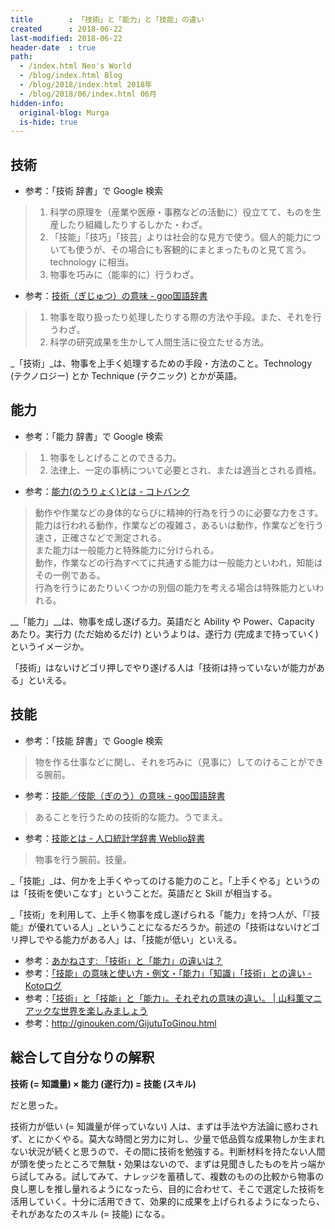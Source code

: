 ```yaml
---
title        : 「技術」と「能力」と「技能」の違い
created      : 2018-06-22
last-modified: 2018-06-22
header-date  : true
path:
  - /index.html Neo's World
  - /blog/index.html Blog
  - /blog/2018/index.html 2018年
  - /blog/2018/06/index.html 06月
hidden-info:
  original-blog: Murga
  is-hide: true
---
```


## 技術

- 参考：「技術 辞書」で Google 検索

> 1. 科学の原理を（産業や医療・事務などの活動に）役立てて、ものを生産したり組織したりするしかた・わざ。
> 2. 「技能」「技巧」「技芸」よりは社会的な見方で使う。個人的能力についても使うが、その場合にも客観的にまとまったものと見て言う。technology に相当。
> 3. 物事を巧みに（能率的に）行うわざ。

- 参考：[技術（ぎじゅつ）の意味 - goo国語辞書](https://dictionary.goo.ne.jp/jn/51867/meaning/m0u/%E6%8A%80%E8%A1%93/)

> 1. 物事を取り扱ったり処理したりする際の方法や手段。また、それを行うわざ。
> 2. 科学の研究成果を生かして人間生活に役立たせる方法。

_「技術」_は、物事を上手く処理するための手段・方法のこと。Technology (テクノロジー) とか Technique (テクニック) とかが英語。

## 能力

- 参考：「能力 辞書」で Google 検索

> 1. 物事をしとげることのできる力。
> 2. 法律上、一定の事柄について必要とされ、または適当とされる資格。

- 参考：[能力(のうりょく)とは - コトバンク](https://kotobank.jp/word/%E8%83%BD%E5%8A%9B-112054)

> 動作や作業などの身体的ならびに精神的行為を行うのに必要な力をさす。  
> 能力は行われる動作，作業などの複雑さ，あるいは動作，作業などを行う速さ，正確さなどで測定される。  
> また能力は一般能力と特殊能力に分けられる。  
> 動作，作業などの行為すべてに共通する能力は一般能力といわれ，知能はその一例である。  
> 行為を行うにあたりいくつかの別個の能力を考える場合は特殊能力といわれる。

__「能力」__は、物事を成し遂げる力。英語だと Ability や Power、Capacity あたり。実行力 (ただ始めるだけ) というよりは、遂行力 (完成まで持っていく) というイメージか。

「技術」はないけどゴリ押しでやり遂げる人は「技術は持っていないが能力がある」といえる。

## 技能

- 参考：「技能 辞書」で Google 検索

> 物を作る仕事などに関し、それを巧みに（見事に）してのけることができる腕前。

- 参考：[技能／伎能（ぎのう）の意味 - goo国語辞書](https://dictionary.goo.ne.jp/jn/53362/meaning/m0u/%E6%8A%80%E8%83%BD/)

> あることを行うための技術的な能力。うでまえ。

- 参考：[技能とは - 人口統計学辞書 Weblio辞書](https://www.weblio.jp/content/%E6%8A%80%E8%83%BD)

> 物事を行う腕前。技量。

_「技能」_は、何かを上手くやってのける能力のこと。「上手くやる」というのは「技術を使いこなす」ということだ。英語だと Skill が相当する。

_「技術」を利用して、上手く物事を成し遂げられる「能力」を持つ人が、「『技能』が優れている人」_ということになるだろうか。前述の「技術はないけどゴリ押しでやる能力がある人」は、「技能が低い」といえる。

- 参考：[あかねさす: 「技術」と「能力」の違いは？](http://tunagarukokugo.blogspot.com/2013/09/blog-post_4134.html)
- 参考：[「技能」の意味と使い方・例文・「能力」「知識」「技術」との違い - Kotoログ](https://kotonoha-jiten.com/blog/ginou/)
- 参考：[「技術」と「技能」と「能力」。それぞれの意味の違い。 | 山科薫マニアックな世界を楽しみましょう](https://ameblo.jp/k-714-yamasiina/entry-12148295771.html)
- 参考：<http://ginouken.com/GijutuToGinou.html>

## 総合して自分なりの解釈

__技術 (= 知識量) × 能力 (遂行力) = 技能 (スキル)__

だと思った。

技術力が低い (= 知識量が伴っていない) 人は、まずは手法や方法論に惑わされず、とにかくやる。莫大な時間と労力に対し、少量で低品質な成果物しか生まれない状況が続くと思うので、その間に技術を勉強する。判断材料を持たない人間が頭を使ったところで無駄・効果はないので、まずは見聞きしたものを片っ端から試してみる。試してみて、ナレッジを蓄積して、複数のものの比較から物事の良し悪しを推し量れるようになったら、目的に合わせて、そこで選定した技術を活用していく。十分に活用できて、効果的に成果を上げられるようになったら、それがあなたのスキル (= 技能) になる。
